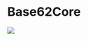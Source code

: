 # Base62Core

[![](https://img.shields.io/nuget/v/Base62Core.svg)](https://www.nuget.org/packages/Base62Core/)
